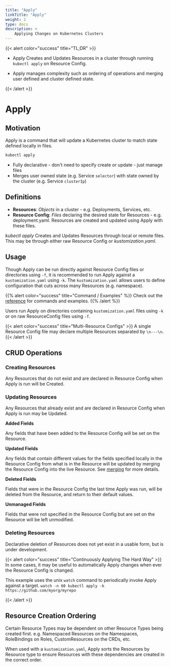 ```yaml
---
title: "Apply"
linkTitle: "Apply"
weight: 2
type: docs
description: >
    Applying Changes on Kubernetes Clusters
---
```



{{< alert color="success" title="TL;DR" >}}

- Apply Creates and Updates Resources in a cluster through running `kubectl apply` on Resource Config.

- Apply manages complexity such as ordering of operations and merging user defined and cluster defined state.

{{< /alert >}}

# Apply

## Motivation

Apply is a command that will update a Kubernetes cluster to match state defined locally in files.

```bash
kubectl apply
```

- Fully declarative - don't need to specify create or update - just manage files
- Merges user owned state (e.g. Service `selector`) with state owned by the cluster (e.g. Service `clusterIp`)

## Definitions

- **Resources**: *Objects* in a cluster - e.g. Deployments, Services, etc.
- **Resource Config**: *Files* declaring the desired state for Resources - e.g. deployment.yaml.
  Resources are created and updated using Apply with these files.

*kubectl apply* Creates and Updates Resources through local or remote files.  This may be through
either raw Resource Config or *kustomization.yaml*.

## Usage

Though Apply can be run directly against Resource Config files or directories using `-f`, it is recommended
to run Apply against a `kustomization.yaml` using `-k`.  The `kustomization.yaml` allows users to define
configuration that cuts across many Resources (e.g. namespace).

{{% alert color="success" title="Command / Examples" %}}
Check out the [reference](/references/kubectl/apply/) for commands and examples.
{{% /alert %}}

Users run Apply on directories containing `kustomization.yaml` files using `-k` or on raw
ResourceConfig files using `-f`.

{{< alert color="success" title="Multi-Resource Configs" >}}
A single Resource Config file may declare multiple Resources separated by `\n---\n`.
{{< /alert >}}

## CRUD Operations

### Creating Resources

Any Resources that do not exist and are declared in Resource Config when Apply is run will be Created.

### Updating Resources

Any Resources that already exist and are declared in Resource Config when Apply is run may be Updated.

**Added Fields**

Any fields that have been added to the Resource Config will be set on the Resource.

**Updated Fields** 
 
Any fields that contain different values for the fields specified locally in the Resource Config from what is
in the Resource will be updated by merging the Resource Config into the live Resource.  See [merging](/references/architecture/field_merge_semantics/)
for more details.

**Deleted Fields**

Fields that were in the Resource Config the last time Apply was run, will be deleted from the Resource, and
return to their default values.

**Unmanaged Fields**

Fields that were not specified in the Resource Config but are set on the Resource will be left unmodified.

### Deleting Resources

Declarative deletion of Resources does not yet exist in a usable form, but is under development.

{{< alert color="success" title="Continuously Applying The Hard Way" >}}
In some cases, it may be useful to automatically Apply changes when ever the Resource Config is changed.

This example uses the unix `watch` command to periodically invoke Apply against a target.
`watch -n 60 kubectl apply -k https://github.com/myorg/myrepo`

{{< /alert >}}

## Resource Creation Ordering

Certain Resource Types may be dependent on other Resource Types being created first.  e.g. Namespaced
Resources on the Namespaces, RoleBindings on Roles, CustomResources on the CRDs, etc.

When used with a `kustomization.yaml`, Apply sorts the Resources by Resource type to ensure Resources
with these dependencies are created in the correct order.